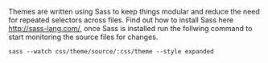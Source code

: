  Themes are written using Sass to keep things modular and reduce the need for repeated selectors across files. Find out how to install Sass here http://sass-lang.com/, once Sass is installed run the follwing command to start monitoring the source files for changes.

```
sass --watch css/theme/source/:css/theme --style expanded
```